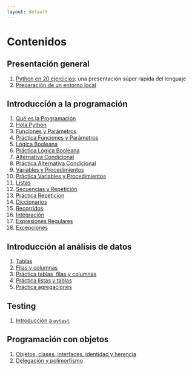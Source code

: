 ```yaml
---
layout: default
---
```


# Contenidos

## Presentación general

1. [Python en 20 ejercicios](./0_presentacion_general/1_python_en_20_ejercicios): una presentación súper rápida del lenguaje
1. [Preparación de un entorno local](./0_presentacion_general/2_entorno_local)

## Introduccíón a la programación

1. [Qué es la Programación](./1_introduccion_a_la_programacion/00_qué_es_la_programación)
1. [Hola Python](./1_introduccion_a_la_programacion/01_hola_python)
1. [Funciones y Parámetros](./1_introduccion_a_la_programacion/02_funciones_y_parámetros)
1. [Práctica Funciones y Parámetros](./1_introduccion_a_la_programacion/03_práctica_funciones_y_parámetros)
1. [Lógica Booleana](./1_introduccion_a_la_programacion/04_lógica_booleana)
1. [Práctica Lógica Booleana](./1_introduccion_a_la_programacion/05_práctica_lógica_booleana)
1. [Alternativa Condicional](./1_introduccion_a_la_programacion/06_alternativa_condicional)
1. [Práctica Alternativa Condicional](./1_introduccion_a_la_programacion/07_práctica_alternativa_condicional)
1. [Variables y Procedimientos](./1_introduccion_a_la_programacion/08_variables_y_procedimientos)
1. [Práctica Variables y Procedimientos](./1_introduccion_a_la_programacion/09_práctica_variables_y_procedimientos)
1. [Listas](./1_introduccion_a_la_programacion/10_listas)
1. [Secuencias y Repetición](./1_introduccion_a_la_programacion/11_secuencias_y_repetición)
1. [Práctica Repeticion](./1_introduccion_a_la_programacion/12_práctica_repeticion)
1. [Diccionarios](./1_introduccion_a_la_programacion/13_diccionarios)
1. [Recorridos](./1_introduccion_a_la_programacion/14_recorridos)
1. [Integración](./1_introduccion_a_la_programacion/15_integración)
1. [Expresiones Regulares](./1_introduccion_a_la_programacion/16_expresiones_regulares)
1. [Excepciones](./1_introduccion_a_la_programacion/17_excepciones)

## Introducción al análisis de datos

1. [Tablas](./2_introducción_al_análisis_de_datos/1_tablas)
1. [Filas y columnas](./2_introducción_al_análisis_de_datos/2_filas_y_columnas)
1. [Práctica tablas, filas y columnas](./2_introducción_al_análisis_de_datos/3_práctica_tablas_filas_y_columnas)
1. [Práctica listas y tablas](./2_introducción_al_análisis_de_datos/4_práctica_listas_y_tablas)
1. [Práctica agregaciones](./2_introducción_al_análisis_de_datos/5_práctica_agregaciones)


## Testing

1. [Introducción a `pytest`](./9_testing/1_introduccion/)

## Programación con objetos

1. [Objetos, clases, interfaces, identidad y herencia](./4_programacion_con_objetos/1_introduccion/)
1. [Delegación y polimorfismo](./4_programacion_con_objetos/2_delegacion_y_polimorfismo/)

<!--
## Ciencia de datos


## Entrada/Salida

## HTTP

## Frontend
-->